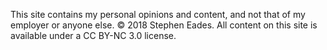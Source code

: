 This site contains my personal opinions and content, and not that of my employer or anyone else. © 2018 Stephen Eades. All content on this site is available under a CC BY-NC 3.0 license.
